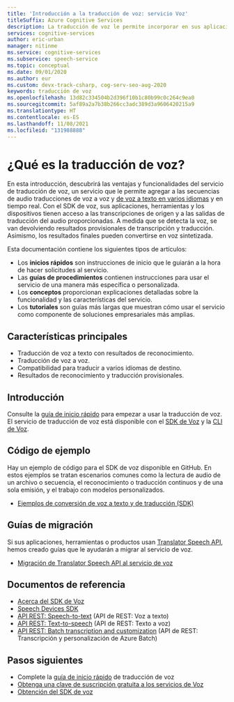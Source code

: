 ```yaml
---
title: 'Introducción a la traducción de voz: servicio Voz'
titleSuffix: Azure Cognitive Services
description: La traducción de voz le permite incorporar en sus aplicaciones, herramientas y dispositivos una traducción de voz completa, en varios idiomas y en tiempo real. La misma API puede usarse para la traducción de voz a voz y de voz a texto. En este artículo encontrará información general sobre las ventajas y las funcionalidades del servicio de traducción de voz.
services: cognitive-services
author: eric-urban
manager: nitinme
ms.service: cognitive-services
ms.subservice: speech-service
ms.topic: conceptual
ms.date: 09/01/2020
ms.author: eur
ms.custom: devx-track-csharp, cog-serv-seo-aug-2020
keywords: traducción de voz
ms.openlocfilehash: 13d82c334504b2d396f10b1c80b99c0c264c9ea0
ms.sourcegitcommit: 5af89a2a7b38b266cc3adc389d3a9606420215a9
ms.translationtype: HT
ms.contentlocale: es-ES
ms.lasthandoff: 11/08/2021
ms.locfileid: "131988888"
---
```

# <a name="what-is-speech-translation"></a>¿Qué es la traducción de voz?

En esta introducción, descubrirá las ventajas y funcionalidades del servicio de traducción de voz, un servicio que le permite agregar a las secuencias de audio traducciones de voz a voz y [de voz a texto en varios idiomas](language-support.md#speech-translation) y en tiempo real. Con el SDK de voz, sus aplicaciones, herramientas y los dispositivos tienen acceso a las transcripciones de origen y a las salidas de traducción del audio proporcionadas. A medida que se detecta la voz, se van devolviendo resultados provisionales de transcripción y traducción. Asimismo, los resultados finales pueden convertirse en voz sintetizada.

Esta documentación contiene los siguientes tipos de artículos:

* Los **inicios rápidos** son instrucciones de inicio que le guiarán a la hora de hacer solicitudes al servicio.
* Las **guías de procedimientos** contienen instrucciones para usar el servicio de una manera más específica o personalizada.
* Los **conceptos** proporcionan explicaciones detalladas sobre la funcionalidad y las características del servicio.
* Los **tutoriales** son guías más largas que muestran cómo usar el servicio como componente de soluciones empresariales más amplias.

## <a name="core-features"></a>Características principales

* Traducción de voz a texto con resultados de reconocimiento.
* Traducción de voz a voz.
* Compatibilidad para traducir a varios idiomas de destino.
* Resultados de reconocimiento y traducción provisionales.

## <a name="get-started"></a>Introducción 

Consulte la [guía de inicio rápido](get-started-speech-translation.md) para empezar a usar la traducción de voz. El servicio de traducción de voz está disponible con el [SDK de Voz](speech-sdk.md) y la [CLI de Voz](spx-overview.md).

## <a name="sample-code"></a>Código de ejemplo

Hay un ejemplo de código para el SDK de voz disponible en GitHub. En estos ejemplos se tratan escenarios comunes como la lectura de audio de un archivo o secuencia, el reconocimiento o traducción continuos y de una sola emisión, y el trabajo con modelos personalizados.

* [Ejemplos de conversión de voz a texto y de traducción (SDK)](https://github.com/Azure-Samples/cognitive-services-speech-sdk)

## <a name="migration-guides"></a>Guías de migración

Si sus aplicaciones, herramientas o productos usan [Translator Speech API](./how-to-migrate-from-translator-speech-api.md), hemos creado guías que le ayudarán a migrar al servicio de voz.

* [Migración de Translator Speech API al servicio de voz](how-to-migrate-from-translator-speech-api.md)

## <a name="reference-docs"></a>Documentos de referencia

* [Acerca del SDK de Voz](./speech-sdk.md)
* [Speech Devices SDK](speech-devices-sdk.md)
* [API REST: Speech-to-text](rest-speech-to-text.md) (API de REST: Voz a texto)
* [API REST: Text-to-speech](rest-text-to-speech.md) (API de REST: Texto a voz)
* [API REST: Batch transcription and customization](https://westus.dev.cognitive.microsoft.com/docs/services/speech-to-text-api-v3-0) (API de REST: Transcripción y personalización de Azure Batch)

## <a name="next-steps"></a>Pasos siguientes

* Complete la [guía de inicio rápido](get-started-speech-translation.md) de traducción de voz
* [Obtenga una clave de suscripción gratuita a los servicios de Voz](overview.md#try-the-speech-service-for-free)
* [Obtención del SDK de voz](speech-sdk.md)
